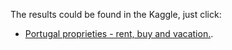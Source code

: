 The results could be found in the Kaggle, just click:
- [Portugal proprieties - rent, buy and vacation.](https://www.kaggle.com/mcarujo/portugal-proprieties-rent-buy-and-vacation).
